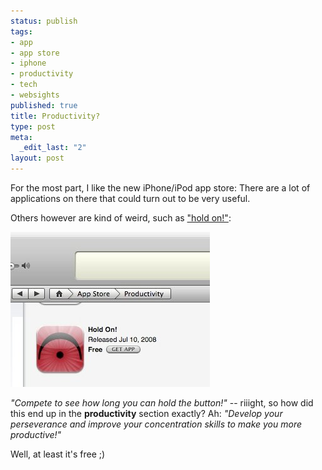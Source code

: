 ```yaml
--- 
status: publish
tags: 
- app
- app store
- iphone
- productivity
- tech
- websights
published: true
title: Productivity?
type: post
meta: 
  _edit_last: "2"
layout: post
---
```

For the most part, I like the new iPhone/iPod app store: There are a lot of applications on there that could turn out to be very useful.

Others however are kind of weird, such as <a href="http://phobos.apple.com/WebObjects/MZStore.woa/wa/viewSoftware?id=284963359&mt=8">"hold on!"</a>:

<img src="/media/wp/2008/07/app-store-hold-on.jpg" alt="" title="iTunes App Store: Hold On" width="319" height="248" class="alignnone size-full wp-image-1336" />

<em>"Compete to see how long you can hold the button!"</em> -- riiight, so how did this end up in the <strong>productivity</strong> section exactly? Ah: <em>"Develop your perseverance and improve your concentration skills to make you more productive!"</em>

Well, at least it's free ;) 
